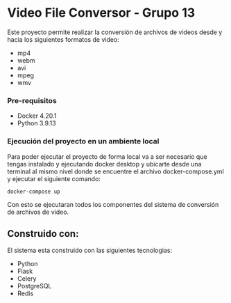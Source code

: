 # Video File Conversor - Grupo 13

Este proyecto permite realizar la conversión de archivos de videos desde y hacia los siguientes formatos de video:
* mp4
* webm
* avi
* mpeg
* wmv

### Pre-requisitos
* Docker 4.20.1
* Python 3.9.13

### Ejecución del proyecto en un ambiente local
Para poder ejecutar el proyecto de forma local va a ser necesario que tengas instalado y ejecutando docker desktop y ubicarte desde una terminal al mismo nivel donde se encuentre el archivo docker-compose.yml y ejecutar el siguiente comando:

```
docker-compose up
```
Con esto se ejecutaran todos los componentes del sistema de conversión de archivos de video.

## Construido con:
El sistema esta construido con las siguientes tecnologias:

* Python
* Flask
* Celery
* PostgreSQL
* Redis